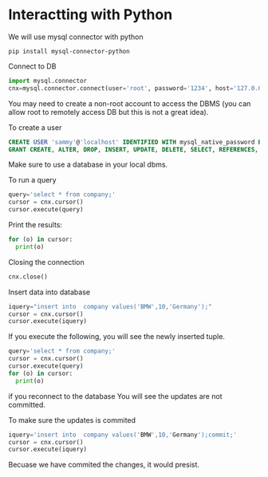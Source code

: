 # Interactting with Python

We will use mysql connector with python
```
pip install mysql-connector-python
```

Connect to DB

```python
import mysql.connector 
cnx=mysql.connector.connect(user='root', password='1234', host='127.0.0.1', database='dbms')
```

You may need to create a non-root account to access the DBMS (you can allow root to remotely access DB but this is not a great idea).

To create a user 
```sql
CREATE USER 'sammy'@'localhost' IDENTIFIED WITH mysql_native_password BY 'password';
GRANT CREATE, ALTER, DROP, INSERT, UPDATE, DELETE, SELECT, REFERENCES, RELOAD on *.* TO 'sammy'@'localhost' WITH GRANT OPTION;

```

Make sure to use a database in your local dbms.

To run a query
```python
query='select * from company;'
cursor = cnx.cursor()
cursor.execute(query)
```

Print the results:
```python
for (o) in cursor:
  print(o)
```

Closing the connection
```python 
cnx.close()
```

Insert data into database
```python
iquery="insert into  company values('BMW',10,'Germany');"
cursor = cnx.cursor()
cursor.execute(iquery)
```
If you execute the following, you will see the newly inserted tuple. 
```python
query='select * from company;'
cursor = cnx.cursor()
cursor.execute(query)
for (o) in cursor:
  print(o)
```

if you reconnect to the database
You will see the updates are not committed.


To make sure the updates is commited
```python
iquery='insert into  company values('BMW',10,'Germany');commit;'
cursor = cnx.cursor()
cursor.execute(iquery)
```
Becuase we have commited the changes, it would presist.





